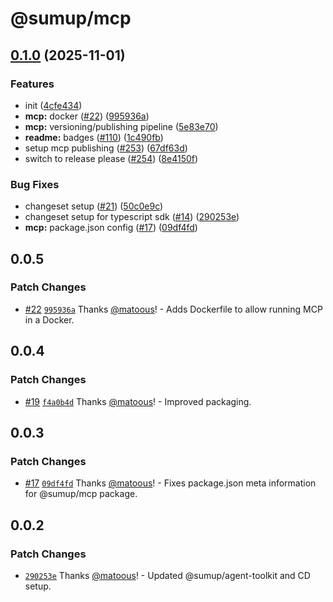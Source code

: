 # @sumup/mcp

## [0.1.0](https://github.com/sumup/sumup-agent-toolkit/compare/mcp-v0.0.5...mcp-v0.1.0) (2025-11-01)


### Features

* init ([4cfe434](https://github.com/sumup/sumup-agent-toolkit/commit/4cfe434a67afbb935552276dfdf239cd74aaa261))
* **mcp:** docker ([#22](https://github.com/sumup/sumup-agent-toolkit/issues/22)) ([995936a](https://github.com/sumup/sumup-agent-toolkit/commit/995936ab9c34413336aa28d1a6319a2efaf53c8a))
* **mcp:** versioning/publishing pipeline ([5e83e70](https://github.com/sumup/sumup-agent-toolkit/commit/5e83e708aeaadc26faf67e6abcdc3236dbe273dc))
* **readme:** badges ([#110](https://github.com/sumup/sumup-agent-toolkit/issues/110)) ([1c490fb](https://github.com/sumup/sumup-agent-toolkit/commit/1c490fb7aa37411f25d6abf117da197b87d6c884))
* setup mcp publishing ([#253](https://github.com/sumup/sumup-agent-toolkit/issues/253)) ([67df63d](https://github.com/sumup/sumup-agent-toolkit/commit/67df63db00b7efa5b220b43caad833ea2826c511))
* switch to release please ([#254](https://github.com/sumup/sumup-agent-toolkit/issues/254)) ([8e4150f](https://github.com/sumup/sumup-agent-toolkit/commit/8e4150f7e6398ab71ce7ee8af0f4e52184dc15c1))


### Bug Fixes

* changeset setup ([#21](https://github.com/sumup/sumup-agent-toolkit/issues/21)) ([50c0e9c](https://github.com/sumup/sumup-agent-toolkit/commit/50c0e9c7cdd19ebcc6516c97438b9317c563120b))
* changeset setup for typescript sdk ([#14](https://github.com/sumup/sumup-agent-toolkit/issues/14)) ([290253e](https://github.com/sumup/sumup-agent-toolkit/commit/290253e985bee2de99e9b034923c335f45f9d261))
* **mcp:** package.json config ([#17](https://github.com/sumup/sumup-agent-toolkit/issues/17)) ([09df4fd](https://github.com/sumup/sumup-agent-toolkit/commit/09df4fddacc0ed95db616cd73976fcb80572b4f7))

## 0.0.5

### Patch Changes

- [#22](https://github.com/sumup/sumup-agent-toolkit/pull/22) [`995936a`](https://github.com/sumup/sumup-agent-toolkit/commit/995936ab9c34413336aa28d1a6319a2efaf53c8a) Thanks [@matoous](https://github.com/matoous)! - Adds Dockerfile to allow running MCP in a Docker.

## 0.0.4

### Patch Changes

- [#19](https://github.com/sumup/sumup-agent-toolkit/pull/19) [`f4a0b4d`](https://github.com/sumup/sumup-agent-toolkit/commit/f4a0b4db8240f3ecf9319f5f18c24c7b27d911ac) Thanks [@matoous](https://github.com/matoous)! - Improved packaging.

## 0.0.3

### Patch Changes

- [#17](https://github.com/sumup/sumup-agent-toolkit/pull/17) [`09df4fd`](https://github.com/sumup/sumup-agent-toolkit/commit/09df4fddacc0ed95db616cd73976fcb80572b4f7) Thanks [@matoous](https://github.com/matoous)! - Fixes package.json meta information for @sumup/mcp package.

## 0.0.2

### Patch Changes

- [`290253e`](https://github.com/sumup/sumup-agent-toolkit/commit/290253e985bee2de99e9b034923c335f45f9d261) Thanks [@matoous](https://github.com/matoous)! - Updated @sumup/agent-toolkit and CD setup.
